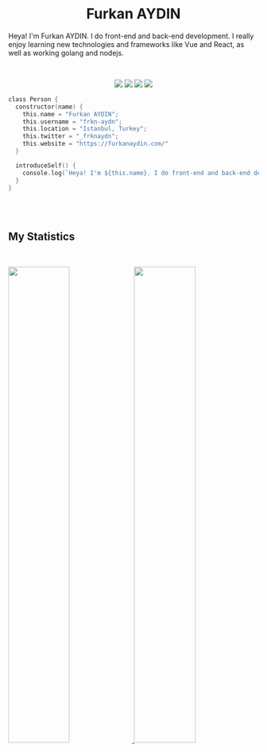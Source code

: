 <h1 align="center">
  <b>Furkan AYDIN</b>
</h1>

Heya! I'm Furkan AYDIN. I do front-end and back-end development. I really enjoy learning new technologies and frameworks like Vue and React, as well as working golang and nodejs.

<br>

<p>
<div align="center">
  <img src="https://img.shields.io/badge/-HTML-c58545?style=for-the-badge&logo=html5&logoColor=c58545&labelColor=282828">
  <img src="https://img.shields.io/badge/-CSS-d1a01f?style=for-the-badge&logo=css3&logoColor=d1a01f&labelColor=282828">
  <img src="https://img.shields.io/badge/-Javascript-F0DB4F?style=for-the-badge&logo=javascript&logoColor=F0DB4F&labelColor=282828">
  <img src="https://img.shields.io/badge/-Golang-37aed9?style=for-the-badge&logo=go&logoColor=37aed9&labelColor=282828">
</div>
</p>

```go
class Person {
  constructor(name) {
    this.name = "Furkan AYDIN";
    this.username = "frkn-aydn";
    this.location = "Istanbul, Turkey";
    this.twitter = "_frknaydn";
    this.website = "https://furkanaydin.com/"
  }

  introduceSelf() {
    console.log(`Heya! I'm ${this.name}. I do front-end and back-end development. I really enjoy learning new technologies and frameworks like Vue and React, as well as working golang and nodejs.`);
  }
}
```
<br/><br/>

## My Statistics
<br/>
<p align="left">
  <a href="https://furkanaydin.com/">
    <img width="49.5%" src="https://github-readme-stats.vercel.app/api?username=frkn-aydn&show_icons=true&theme=gruvbox&hide_border=true" />
    <img width="49.5%" src="https://github-readme-streak-stats.herokuapp.com/?user=frkn-aydn&theme=gruvbox&hide_border=true" />
  </a>
</p>
<br>
